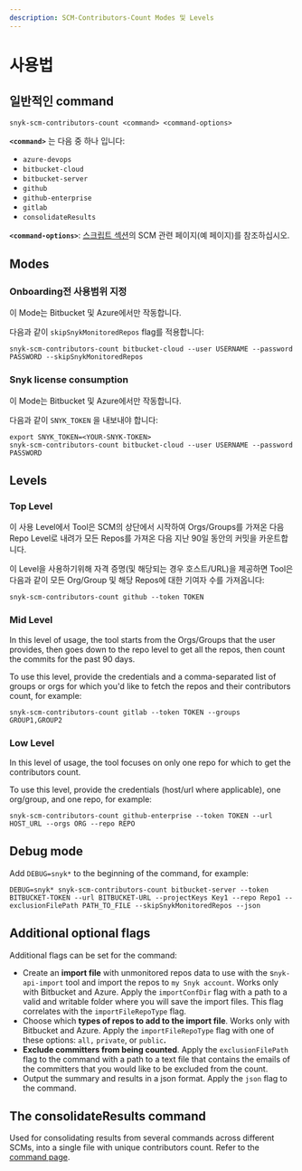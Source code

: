 ```yaml
---
description: SCM-Contributors-Count Modes 및 Levels
---
```


# 사용법

## 일반적인 command

```
snyk-scm-contributors-count <command> <command-options>
```

**`<command>`** 는 다음 중 하나 입니다:

* `azure-devops`
* `bitbucket-cloud`
* `bitbucket-server`
* `github`
* `github-enterprise`
* `gitlab`
* `consolidateResults`

**`<command-options>`**: [스크립트 섹션](the-scripts/)의 SCM 관련 페이지(예 페이지)를 참조하십시오.

## Modes

### Onboarding전 사용범위 지정

이 Mode는 Bitbucket 및 Azure에서만 작동합니다.

다음과 같이 `skipSnykMonitoredRepos` flag를 적용합니다:

```
snyk-scm-contributors-count bitbucket-cloud --user USERNAME --password PASSWORD --skipSnykMonitoredRepos
```

### Snyk license consumption

이 Mode는 Bitbucket 및 Azure에서만 작동합니다.

다음과 같이 `SNYK_TOKEN` 을 내보내야 합니다:

```
export SNYK_TOKEN=<YOUR-SNYK-TOKEN>
snyk-scm-contributors-count bitbucket-cloud --user USERNAME --password PASSWORD
```

## Levels

### Top Level

이 사용 Level에서 Tool은 SCM의 상단에서 시작하여 Orgs/Groups를 가져온 다음 Repo Level로 내려가 모든 Repos를 가져온 다음 지난 90일 동안의 커밋을 카운트합니다.

이 Level을 사용하기위해 자격 증명(및 해당되는 경우 호스트/URL)을 제공하면 Tool은 다음과 같이 모든 Org/Group 및 해당 Repos에 대한 기여자 수를 가져옵니다:

```
snyk-scm-contributors-count github --token TOKEN
```

### Mid Level

In this level of usage, the tool starts from the Orgs/Groups that the user provides, then goes down to the repo level to get all the repos, then count the commits for the past 90 days.

To use this level, provide the credentials and a comma-separated list of groups or orgs for which you'd like to fetch the repos and their contributors count, for example:

```
snyk-scm-contributors-count gitlab --token TOKEN --groups GROUP1,GROUP2
```

### Low Level

In this level of usage, the tool focuses on only one repo for which to get the contributors count.

To use this level, provide the credentials (host/url where applicable), one org/group, and one repo, for example:

```
snyk-scm-contributors-count github-enterprise --token TOKEN --url HOST_URL --orgs ORG --repo REPO
```

## Debug mode

Add `DEBUG=snyk*` to the beginning of the command, for example:

```
DEBUG=snyk* snyk-scm-contributors-count bitbucket-server --token BITBUCKET-TOKEN --url BITBUCKET-URL --projectKeys Key1 --repo Repo1 --exclusionFilePath PATH_TO_FILE --skipSnykMonitoredRepos --json
```

## Additional optional flags

Additional flags can be set for the command:

* Create an **import file** with unmonitored repos data to use with the s`nyk-api-import` tool and import the repos to `my Snyk account`. Works only with Bitbucket and Azure. Apply the `importConfDir` flag with a path to a valid and writable folder where you will save the import files. This flag correlates with the `importFileRepoType` flag.
* Choose which **types of repos to add to the import file**. Works only with Bitbucket and Azure. Apply the `importFileRepoType` flag with one of these options: `all,` `private`, or `public`**.**
* **Exclude committers from being counted**. Apply the `exclusionFilePath` flag to the command with a path to a text file that contains the emails of the committers that you would like to be excluded from the count.
* Output the summary and results in a json format. Apply the `json` flag to the command.

## The consolidateResults command

Used for consolidating results from several commands across different SCMs, into a single file with unique contributors count. Refer to the [command page](consolidate-results.md).
